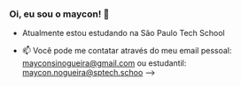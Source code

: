 ### Oi, eu sou o maycon! 👋

-  Atualmente estou estudando na São Paulo Tech School







- 📫 Você pode me contatar através do meu email pessoal: mayconsinogueira@gmail.com
ou estudantil: maycon.nogueira@sptech.schoo
-->

